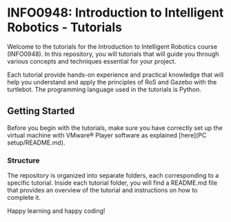 # INFO0948: Introduction to Intelligent Robotics - Tutorials

Welcome to the tutorials for the Introduction to Intelligent Robotics course (INFO0948). In this repository, you will tutorials that will guide you through various concepts and techniques essential for your project.

Each tutorial provide hands-on experience and practical knowledge that will help you understand and apply the principles of RoS and Gazebo with the turtlebot.
The programming language used in the tutorials is Python.

## Getting Started

Before you begin with the tutorials, make sure you have correctly set up the virtual machine with VMware® Player software as explained [here](PC setup/README.md).

### Structure

The repository is organized into separate folders, each corresponding to a specific tutorial. Inside each tutorial folder, you will find a README.md file that provides an overview of the tutorial and instructions on how to complete it.


Happy learning and happy coding!
